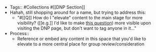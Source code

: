 - Tags:: #Collections #[[DNP Section]]
- Hahah, still shopping around for a name, but trying to address this:
    - "#[[Q]] How do I "elevate" content to the main stage for more visibility? ([[e.g.]] I'd like to make [this question](((jteC3b2n_)))) more visible upon visiting the DNP page, but don't want to tag anyone in it..."
- Process::
    - Reference or embed any content in this space that you'd like to elevate to a more central place for group review/consideration
